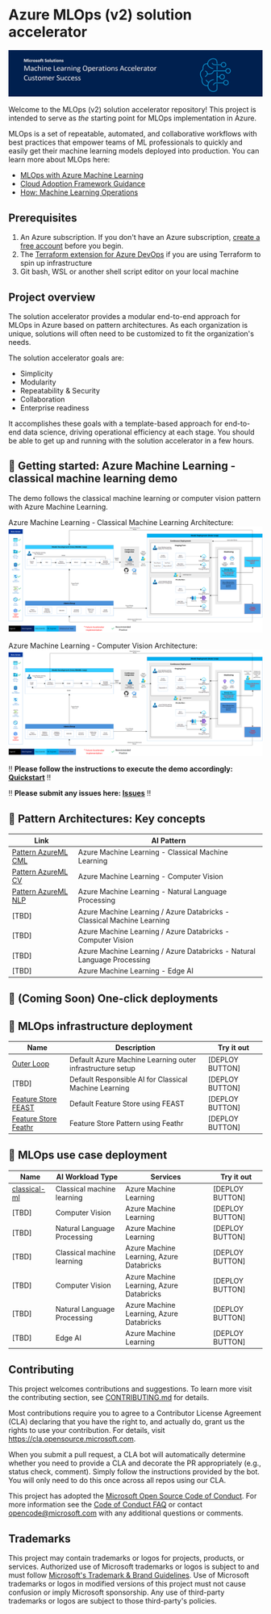 # Azure MLOps (v2) solution accelerator

![Header](documentation/repositoryfiles/mlopsheader.jpg)

Welcome to the MLOps (v2) solution accelerator repository! This project is intended to serve as *the* starting point for MLOps implementation in Azure.

MLOps is a set of repeatable, automated, and collaborative workflows with best practices that empower teams of ML professionals to quickly and easily get their machine learning models deployed into production. You can learn more about MLOps here:

- [MLOps with Azure Machine Learning](https://azure.microsoft.com/services/machine-learning/mlops/#features)
- [Cloud Adoption Framework Guidance](https://docs.microsoft.com/azure/cloud-adoption-framework/ready/azure-best-practices/ai-machine-learning-mlops)
- [How: Machine Learning Operations](https://docs.microsoft.com/azure/machine-learning/concept-model-management-and-deployment)

## Prerequisites

1. An Azure subscription. If you don't have an Azure subscription, [create a free account](https://aka.ms/AzureMLFree) before you begin.
2. The [Terraform extension for Azure DevOps](https://marketplace.visualstudio.com/items?itemName=ms-devlabs.custom-terraform-tasks) if you are using Terraform to spin up infrastructure
3. Git bash, WSL or another shell script editor on your local machine

## Project overview

The solution accelerator provides a modular end-to-end approach for MLOps in Azure based on pattern architectures. As each organization is unique, solutions will often need to be customized to fit the organization's needs.

The solution accelerator goals are:

- Simplicity
- Modularity
- Repeatability & Security
- Collaboration
- Enterprise readiness

It accomplishes these goals with a template-based approach for end-to-end data science, driving operational efficiency at each stage. You should be able to get up and running with the solution accelerator in a few hours.

## 👤 Getting started: Azure Machine Learning - classical machine learning demo
  
The demo follows the classical machine learning or computer vision pattern with Azure Machine Learning.

Azure Machine Learning - Classical Machine Learning Architecture:
![AzureML CML](/documentation/architecturepattern/AzureML_CML_Architecture.png)

Azure Machine Learning - Computer Vision Architecture:
![AzureML CV](/documentation/architecturepattern/AzureML_SupervisedCV_Architecture.png)
  
‼️ **Please follow the instructions to execute the demo accordingly: [Quickstart](https://github.com/Azure/mlops-v2/blob/main/QUICKSTART.md)** ‼️

‼️ **Please submit any issues here: [Issues](https://github.com/Azure/mlops-v2/issues)** ‼️

## 📐 Pattern Architectures: Key concepts

| Link                                                    | AI Pattern                                                              |
| ------------------------------------------------------- | ----------------------------------------------------------------------- |
| [Pattern AzureML CML](https://github.com/Azure/mlops-v2/blob/main/documentation/architecturepattern/AzureML_CML_Architecture.png) | Azure Machine Learning - Classical Machine Learning                     |
| [Pattern AzureML CV](https://github.com/Azure/mlops-v2/blob/main/documentation/architecturepattern/AzureML_SupervisedCV_Architecture.png)                                                 | Azure Machine Learning - Computer Vision                                |
| [Pattern AzureML NLP](https://github.com/Azure/mlops-v2/blob/main/documentation/architecturepattern/AzureML_NLP_Classification_Architecture.png)                                                 | Azure Machine Learning - Natural Language Processing                    |
| [TBD]                                                   | Azure Machine Learning / Azure Databricks - Classical Machine Learning  |
| [TBD]                                                   | Azure Machine Learning / Azure Databricks - Computer Vision             |
| [TBD]                                                   | Azure Machine Learning / Azure Databricks - Natural Language Processing |
| [TBD]                                                   | Azure Machine Learning - Edge AI                                        |

## 📯 (Coming Soon) One-click deployments
  
## 📯 MLOps infrastructure deployment

| Name                                                         | Description                                                | Try it out      |
| ------------------------------------------------------------ | ---------------------------------------------------------- | --------------- |
| [Outer Loop](https://github.com/Azure/mlops-infra-default)   | Default Azure Machine Learning outer infrastructure setup  | [DEPLOY BUTTON] |
| [TBD]                                                        | Default Responsible AI for Classical Machine Learning      | [DEPLOY BUTTON] |
| [Feature Store FEAST](https://github.com/Azure/feast-azure)  | Default Feature Store using FEAST                          | [DEPLOY BUTTON] |
| [Feature Store Feathr](https://github.com/linkedin/feathr)   | Feature Store Pattern using Feathr                         | [DEPLOY BUTTON] |

## 📯 MLOps use case deployment

| Name                                                                | AI Workload Type                   | Services                                 | Try it out      |
|-------------------------------------------------------------------- | -----------------------------------| ---------------------------------------- | --------------- |
| [classical-ml](https://github.com/Azure/mlops-project-classical-ml) | Classical machine learning         | Azure Machine Learning                   | [DEPLOY BUTTON] |
| [TBD]                                                               | Computer Vision                    | Azure Machine Learning                   | [DEPLOY BUTTON] |
| [TBD]                                                               | Natural Language Processing        | Azure Machine Learning                   | [DEPLOY BUTTON] |
| [TBD]                                                               | Classical machine learning         | Azure Machine Learning, Azure Databricks | [DEPLOY BUTTON] |
| [TBD]                                                               | Computer Vision                    | Azure Machine Learning, Azure Databricks | [DEPLOY BUTTON] |
| [TBD]                                                               | Natural Language Processing        | Azure Machine Learning, Azure Databricks | [DEPLOY BUTTON] |
| [TBD]                                                               | Edge AI                            | Azure Machine Learning                   | [DEPLOY BUTTON] |  

## Contributing

This project welcomes contributions and suggestions. To learn more visit the contributing section, see [CONTRIBUTING.md](CONTRIBUTING.md) for details.

Most contributions require you to agree to a Contributor License Agreement (CLA) declaring that you have the right to, and actually do, grant us the rights to use your contribution. For details, visit https://cla.opensource.microsoft.com.

When you submit a pull request, a CLA bot will automatically determine whether you need to provide a CLA and decorate the PR appropriately (e.g., status check, comment). Simply follow the instructions provided by the bot. You will only need to do this once across all repos using our CLA.

This project has adopted the [Microsoft Open Source Code of Conduct](https://opensource.microsoft.com/codeofconduct/). For more information see the [Code of Conduct FAQ](https://opensource.microsoft.com/codeofconduct/faq/) or contact [opencode@microsoft.com](mailto:opencode@microsoft.com) with any additional questions or comments.

## Trademarks

This project may contain trademarks or logos for projects, products, or services. Authorized use of Microsoft
trademarks or logos is subject to and must follow
[Microsoft's Trademark & Brand Guidelines](https://www.microsoft.com/legal/intellectualproperty/trademarks/usage/general).
Use of Microsoft trademarks or logos in modified versions of this project must not cause confusion or imply Microsoft sponsorship.
Any use of third-party trademarks or logos are subject to those third-party's policies.
